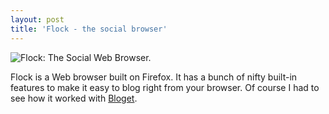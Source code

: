 ```yaml
---
layout: post
title: 'Flock - the social browser'
---
```

![Flock: The Social Web Browser.](http://www.flock.com/themes/flock/images/logo3_small.jpg)

Flock is a Web browser built on Firefox. It has a bunch of nifty built-in features to make it easy to blog right from your browser. Of course I had to see how it worked with [Bloget](/bloget).
